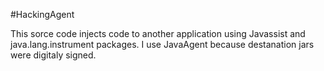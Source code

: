 #HackingAgent

This sorce code injects code to another application using Javassist and java.lang.instrument packages. I use JavaAgent because destanation jars were digitaly signed.
